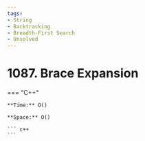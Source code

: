 ```yaml
---
tags:
- String
- Backtracking
- Breadth-First Search
- Unsolved
---
```



# 1087. Brace Expansion

=== "C++"

    **Time:** O()

    **Space:** O()

    ``` c++
    ```